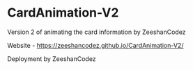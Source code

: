 # CardAnimation-V2
Version 2 of animating the card information by ZeeshanCodez 


Website - https://zeeshancodez.github.io/CardAnimation-V2/


Deployment by ZeeshanCodez 
